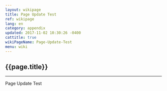 ```yaml
---
layout: wikipage
title: Page Update Test
ref: wikipage
lang: en
category: appendix
updated: 2017-11-02 10:30:26 -0400
cattitle: true
wikiPageName: Page-Update-Test
menu: wiki
---
```


<h2>{{page.title}}</h2>

---

Page Update Test
